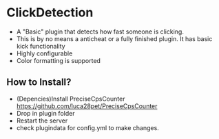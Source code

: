 # ClickDetection
- A "Basic" plugin that detects how fast someone is clicking.
- This is by no means a anticheat or a fully finished plugin. It has basic kick functionality
- Highly configurable
- Color formatting is supported

## How to Install?

* (Depencies)Install PreciseCpsCounter  https://github.com/luca28pet/PreciseCpsCounter
* Drop in plugin folder
* Restart the server
* check plugindata for config.yml to make changes.
